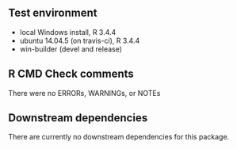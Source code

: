 ## Test environment
* local Windows install, R 3.4.4
* ubuntu 14.04.5 (on travis-ci), R 3.4.4
* win-builder (devel and release)


## R CMD Check comments
There were no ERRORs, WARNINGs, or NOTEs


## Downstream dependencies
There are currently no downstream dependencies for this package.
